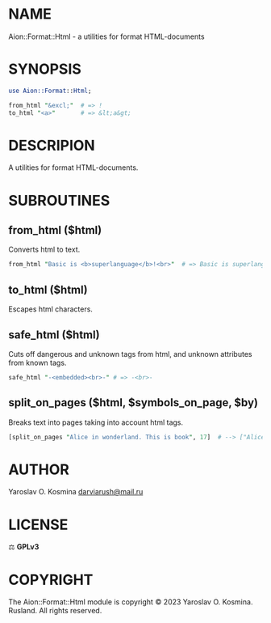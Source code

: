 # NAME

Aion::Format::Html - a utilities for format HTML-documents

# SYNOPSIS

```perl
use Aion::Format::Html;

from_html "&excl;"  # => !
to_html "<a>"       # => &lt;a&gt;
```

# DESCRIPION

A utilities for format HTML-documents.

# SUBROUTINES

## from_html ($html)

Converts html to text.

```perl
from_html "Basic is <b>superlanguage</b>!<br>"  # => Basic is superlanguage!\n
```

## to_html ($html)

Escapes html characters.

## safe_html ($html)

Cuts off dangerous and unknown tags from html, and unknown attributes from known tags.

```perl
safe_html "-<embedded><br>-" # => -<br>-
```

## split_on_pages ($html, $symbols_on_page, $by)

Breaks text into pages taking into account html tags.

```perl
[split_on_pages "Alice in wonderland. This is book", 17]  # --> ["Alice in wonderland. ", "This is book"]
```

# AUTHOR

Yaroslav O. Kosmina [darviarush@mail.ru](mailto:darviarush@mail.ru)

# LICENSE

⚖ **GPLv3**

# COPYRIGHT

The Aion::Format::Html module is copyright © 2023 Yaroslav O. Kosmina. Rusland. All rights reserved.
